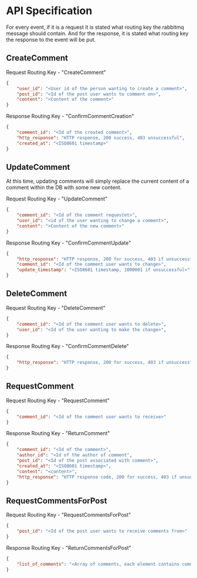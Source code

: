 # API Specification
For every event, if it is a request it is stated what routing key the rabbitmq message should contain. And for the response, it is stated what routing key the response to the event will be put. 
## CreateComment
Request
Routing Key - "CreateComment"
```json
{
    "user_id": "<User id of the person wanting to create a comment>",
    "post_id": "<Id of the post user wants to comment on>",
    "content": "<Content of the comment>"
}
```

Response
Routing Key - "ConfirmCommentCreation"
```json
{
    "comment_id": "<Id of the created comment>",
    "http_response": "HTTP response, 200 success, 403 unsuccessful",
    "created_at": "<ISO8601 timestamp>"
}
```

## UpdateComment
At this time, updating comments will simply replace the current content of a comment within the DB with some new content.

Request
Routing Key - "UpdateComment"
```json
{
    "comment_id": "<Id of the comment requestet>",
    "user_id": "<id of the user wanting to change a comment>",
    "content": "<Content of the new comment>"
}
```

Response
Routing Key - "ConfirmCommentUpdate"
```json
{
    "http_response": "HTTP response, 200 for success, 403 if unsuccessful",
    "comment_id": "<Id of the comment user wants to change>",
    "update_timestamp": "<ISO8601 timestamp, 1000001 if unsuccessful>"
}
```

## DeleteComment
Request
Routing Key - "DeleteComment"
```json
{
    "comment_id": "<Id of the comment user wants to delete>",
    "user_id": "<Id of the user wanting to make the change>",
}
```

Response
Routing Key - "ConfirmCommentDelete"
```json
{
    "http_response": "HTTP response, 200 for success, 403 if unsuccessful"
}
```

## RequestComment
Request
Routing Key - "RequestComment"
```json
{
    "comment_id": "<Id of the comment user wants to receive>"
}
```

Response
Routing Key - "ReturnComment"
```json
{
    "comment_id": "<Id of the comment>",
    "author_id": "<Id of the author of comment",
    "post_id": "<Id of the post associated with comment>",
    "created_at": "<ISO8601 timestamp>",
    "content": "<content>",
    "http_response": "HTTP response code, 200 for success, 403 if unsucessful"
}
```

## RequestCommentsForPost
Request
Routing Key - "RequestCommentsForPost"
```json
{
    "post_id": "<Id of the post user wants to receive comments from>"
}
```

Response
Routing Key - "ReturnCommentsForPost"
```json
{
    "list_of_comments": "<Array of comments, each element contains comments id, post id, creation time, and content.>"
}
```
